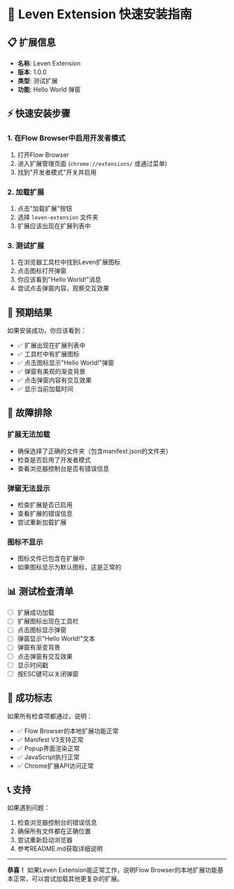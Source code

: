 # 🚀 Leven Extension 快速安装指南

## 📋 扩展信息
- **名称**: Leven Extension
- **版本**: 1.0.0
- **类型**: 测试扩展
- **功能**: Hello World 弹窗

## ⚡ 快速安装步骤

### 1. 在Flow Browser中启用开发者模式
1. 打开Flow Browser
2. 进入扩展管理页面 (`chrome://extensions/` 或通过菜单)
3. 找到"开发者模式"开关并启用

### 2. 加载扩展
1. 点击"加载扩展"按钮
2. 选择 `leven-extension` 文件夹
3. 扩展应该出现在扩展列表中

### 3. 测试扩展
1. 在浏览器工具栏中找到Leven扩展图标
2. 点击图标打开弹窗
3. 你应该看到"Hello World!"消息
4. 尝试点击弹窗内容，观察交互效果

## 🎯 预期结果

如果安装成功，你应该看到：
- ✅ 扩展出现在扩展列表中
- ✅ 工具栏中有扩展图标
- ✅ 点击图标显示"Hello World!"弹窗
- ✅ 弹窗有美观的渐变背景
- ✅ 点击弹窗内容有交互效果
- ✅ 显示当前加载时间

## 🔧 故障排除

### 扩展无法加载
- 确保选择了正确的文件夹（包含manifest.json的文件夹）
- 检查是否启用了开发者模式
- 查看浏览器控制台是否有错误信息

### 弹窗无法显示
- 检查扩展是否已启用
- 查看扩展的错误信息
- 尝试重新加载扩展

### 图标不显示
- 图标文件已包含在扩展中
- 如果图标显示为默认图标，这是正常的

## 📊 测试检查清单

- [ ] 扩展成功加载
- [ ] 扩展图标出现在工具栏
- [ ] 点击图标显示弹窗
- [ ] 弹窗显示"Hello World!"文本
- [ ] 弹窗有渐变背景
- [ ] 点击弹窗有交互效果
- [ ] 显示时间戳
- [ ] 按ESC键可以关闭弹窗

## 🎉 成功标志

如果所有检查项都通过，说明：
- ✅ Flow Browser的本地扩展功能正常
- ✅ Manifest V3支持正常
- ✅ Popup界面渲染正常
- ✅ JavaScript执行正常
- ✅ Chrome扩展API访问正常

## 📞 支持

如果遇到问题：
1. 检查浏览器控制台的错误信息
2. 确保所有文件都在正确位置
3. 尝试重新启动浏览器
4. 参考README.md获取详细说明

---

**恭喜！** 如果Leven Extension能正常工作，说明Flow Browser的本地扩展功能基本正常，可以尝试加载其他更复杂的扩展。
